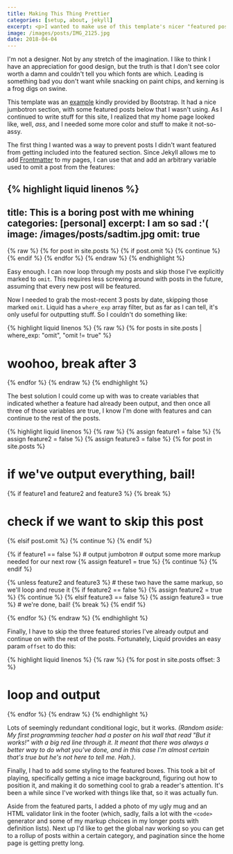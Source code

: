```yaml
---
title: Making This Thing Prettier
categories: [setup, about, jekyll]
excerpt: <p>I wanted to make use of this template's nicer "featured posts" layout to get some more color and pop, but making liquid do what I want was an ugly mess. Here's how I did it.</p>
image: /images/posts/IMG_2125.jpg
date: 2018-04-04
---
```


I'm not a designer. Not by any stretch of the imagination. I like to think I have an appreciation for good design, but the truth is that I don't see color worth a damn and couldn't tell you which fonts are which. Leading is something bad you don't want while snacking on paint chips, and kerning is a frog digs on swine.

This template was an <a href="https://getbootstrap.com/docs/4.0/examples/blog/" target="_blank">example</a> kindly provided by Bootstrap. It had a nice jumbotron section, with some featured posts below that I wasn't using. As I continued to write stuff for this site, I realized that my home page looked like, well, <em>ass</em>, and I needed some more color and stuff to make it not-so-assy.

The first thing I wanted was a way to prevent posts I didn't want featured from getting included into the featured section. Since Jekyll allows me to add <a href="https://jekyllrb.com/docs/frontmatter/" target="_blank">Frontmatter</a> to my pages, I can use that and add an arbitrary variable used to omit a post from the features:

{% highlight liquid linenos %}
---
title: This is a boring post with me whining
categories: [personal]
excerpt: I am so sad :'(
image: /images/posts/sadtim.jpg
omit: true
---
{% raw %}
{% for post in site.posts %}
  {% if post.omit %}
    {% continue %}
  {% endif %}
{% endfor %}
{% endraw %}
{% endhighlight %}

Easy enough. I can now loop through my posts and skip those I've explicitly marked to `omit`. This requires less screwing around with posts in the future, assuming that every new post will be featured.

Now I needed to grab the most-recent 3 posts by date, skipping those marked `omit`. Liquid has a `where_exp` array filter, but as far as I can tell, it's only useful for outputting stuff. So I couldn't do something like:

{% highlight liquid linenos %}
{% raw %}
{% for posts in site.posts | where_exp: "omit", "omit != true" %}
  # woohoo, break after 3
{% endfor %}
{% endraw %}
{% endhighlight %}

The best solution I could come up with was to create variables that indicated whether a feature had already been output, and then once all three of those variables are true, I know I'm done with features and can continue to the rest of the posts.

{% highlight liquid linenos %}
{% raw %}
{% assign feature1 = false %}
{% assign feature2 = false %}
{% assign feature3 = false %}
{% for post in site.posts %}
  # if we've output everything, bail!
  {% if feature1 and feature2 and feature3 %}
    {% break %}
  # check if we want to skip this post
  {% elsif post.omit %}
    {% continue %}
  {% endif %}

  {% if feature1 == false %}
    # output jumbotron
    # output some more markup needed for our next row
    {% assign feature1 = true %}
    {% continue %}
  {% endif %}

  {% unless feature2 and feature3 %}
    # these two have the same markup, so we'll loop and reuse it
    {% if feature2 == false %}
      {% assign feature2 = true %}
      {% continue %}
    {% elsif feature3 == false %}
      {% assign feature3 = true %}
      # we're done, bail!
      {% break %}
    {% endif %}

{% endfor %}
{% endraw %}
{% endhighlight %}

Finally, I have to skip the three featured stories I've already output and continue on with the rest of the posts. Fortunately, Liquid provides an easy param `offset` to do this:

{% highlight liquid linenos %}
{% raw %}
{% for post in site.posts offset: 3 %}
  # loop and output
{% endfor %}
{% endraw %}
{% endhighlight %}

Lots of seemingly redundant conditional logic, but it works. <em class="text-secondary">(Random aside: My first programming teacher had a poster on his wall that read "But it works!" with a big red line through it. It meant that there was always a better way to do what you've done, and in this case I'm almost certain that's true but he's not here to tell me. Hah.)</em>.

Finally, I had to add some styling to the featured boxes. This took a bit of playing, specifically getting a nice image background, figuring out how to position it, and making it do something cool to grab a reader's attention. It's been a while since I've worked with things like that, so it was actually fun.

Aside from the featured parts, I added a photo of my ugly mug and an HTML validator link in the footer (which, sadly, fails a lot with the `<code>` generator and some of my markup choices in my longer posts with definition lists). Next up I'd like to get the global nav working so you can get to a rollup of posts within a certain category, and pagination since the home page is getting pretty long.
